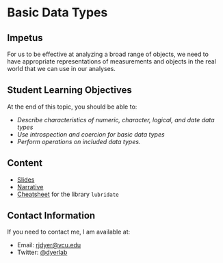 # Basic Data Types


## Impetus

For us to be effective at analyzing a broad range of objects, we need to have appropriate representations of measurements and objects in the real world that we can use in our analyses.  

## Student Learning Objectives

At the end of this topic, you should be able to:  
 - *Describe characteristics of numeric, character, logical, and date data types* 
 - *Use introspection and coercion for basic data types*
 - *Perform operations on included data types.* 

## Content
 - [Slides](https://dyerlabteaching.github.io/basic-data-types/slides.html)
 - [Narrative](https://dyerlabteaching.github.io/basic-data-types/narrative.html)
 - [Cheatsheet](https://github.com/DyerlabTeaching/Basic-Data-Types/raw/main/R_lubridate.pdf) for the library `lubridate`

## Contact Information

If you need to contact me, I am available at:  
 - Email: rjdyer@vcu.edu
 - Twitter: [@dyerlab](https://twitter.com/dyerlab/)

